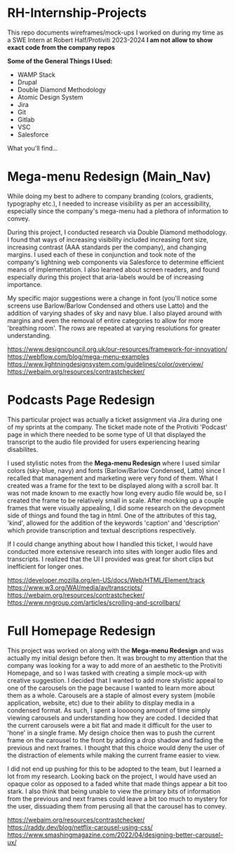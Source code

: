 # RH-Internship-Projects
This repo documents wireframes/mock-ups I worked on during my time as a SWE Intern at Robert Half/Protiviti 2023-2024
**I am not allow to show exact code from the company repos**

**Some of the General Things I Used:**
- WAMP Stack
- Drupal 
- Double Diamond Methodology 
- Atomic Design System 
- Jira
- Git
- Gitlab
- VSC
- Salesforce

What you'll find... 

# **Mega-menu Redesign (Main_Nav)**
While doing my best to adhere to company branding (colors, gradients, typography etc.), I needed to increase visibility as per an accessibility, especially since the company's mega-menu had a plethora of information to convey. 

During this project, I conducted research via Double Diamond methodology. I found that ways of increasing visibility included increasing font size, increasing contrast (AAA standards per the company), and changing margins. I used each of these in conjunction and took note of the company's lightning web components via Salesforce to determine efficient means of implementation. I also learned about screen readers, and found especially during this project that aria-labels would be of increasing importance. 

My specific major suggestions were a change in font (you'll notice some screens use Barlow/Barlow Condensed and others use Latto) and the addition of varying shades of sky and navy blue. I also played around with margins and even the removal of entire categories to allow for more 'breathing room'. The rows are repeated at varying resolutions for greater understanding.

https://www.designcouncil.org.uk/our-resources/framework-for-innovation/
https://webflow.com/blog/mega-menu-examples
https://www.lightningdesignsystem.com/guidelines/color/overview/
https://webaim.org/resources/contrastchecker/


# **Podcasts Page Redesign**
This particular project was actually a ticket assignment via Jira during one of my sprints at the company. The ticket made note of the Protiviti 'Podcast' page in which there needed to be some type of UI that displayed the transcript to the audio file provided for users experiencing hearing disabilites. 

I used stylistic notes from the **Mega-menu Redesign** where I used similar colors (sky-blue, navy) and fonts (Barlow/Barlow Condensed, Latto) since I recalled that management and marketing were very fond of them. What I created was a frame for the text to be displayed along with a scroll bar. It was not made known to me exactly how long every audio file would be, so I created the frame to be relatively small in scale. After mocking up a couple frames that were visually appealing, I did some research on the devopment side of things and found the <track> tag in html. One of the attributes of this tag, 'kind', allowed for the addition of the keywords 'caption' and 'description' which provide transcription and textual descriptions respectively. 

If I could change anything about how I handled this ticket, I would have conducted more extensive research into sites with longer audio files and transcripts. I realized that the UI I provided was great for short clips but inefficient for longer ones. 

https://developer.mozilla.org/en-US/docs/Web/HTML/Element/track
https://www.w3.org/WAI/media/av/transcripts/
https://webaim.org/resources/contrastchecker/
https://www.nngroup.com/articles/scrolling-and-scrollbars/

# **Full Homepage Redesign**
This project was worked on along with the **Mega-menu Redesign** and was actually my initial design before then. It was brought to my attention that the company was looking for a way to add more of an aesthetic to the Protiviti Homepage, and so I was tasked with creating a simple mock-up with creative suggestion. I decided that I wanted to add more stylistic appeal to one of the carousels on the page because I wanted to learn more about them as a whole. Carousels are a staple of almost every system (mobile application, website, etc) due to their ability to display media in a condensed format. As such, I spent a looooong amount of time simply viewing carousels and understanding how they are coded. I decided that the current carousels were a bit flat and made it difficult for the user to 'hone' in a single frame. My design choice then was to push the current frame on the carousel to the front by adding a drop shadow and fading the previous and next frames. I thought that this choice would deny the user of the distraction of elements while making the current frame easier to view. 

I did not end up pushing for this to be adopted to the team, but I learned a lot from my research. Looking back on the project, I would have used an opaque color as opposed to a faded white that made things appear a bit too stark. I also think that being unable to view the primary bits of information from the previous and next frames could leave a bit too much to mystery for the user, dissuading them from perusing all that the carousel has to convey. 

https://webaim.org/resources/contrastchecker/
https://raddy.dev/blog/netflix-carousel-using-css/
https://www.smashingmagazine.com/2022/04/designing-better-carousel-ux/
